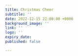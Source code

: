 ```yaml
---
title: Christmas Cheer
subtitle: ''
date: 2022-12-15 22:00:00 +0000
background_image: ''
link: ''
logo: ''
expiry_date: 
published: false

---
```

